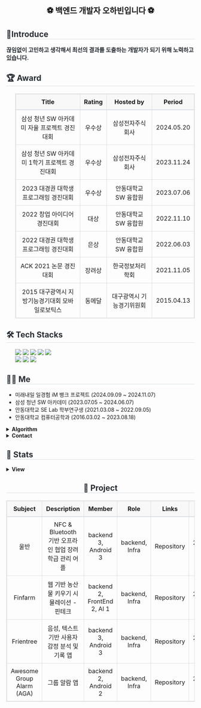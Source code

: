 <div align= "center"><h2>⚽ 백엔드 개발자 오하빈입니다 ⚽</h2></div>
    <div style="text-align: left;"> 
    <h2 style="border-bottom: 1px solid #d8dee4; color: #282d33;"> 🤗Introduce </h2>  
    <div style="font-weight: 700; font-size: 15px; text-align: left; color: #282d33;"> 끊임없이 고민하고 생각해서 최선의 결과를 도출하는 개발자가 되기 위해 노력하고 있습니다. </div> 
    </div>
    <div style="text-align: left;">
    <h2 style="border-bottom: 1px solid #d8dee4; color: #282d33;"> 🏆 Award </h2>
        <div style="text-align: left;">
            <ul>
                <table style="width: 100%; border-collapse: collapse; margin: 20px 0; border: 1px solid #ddd; text-align: center;">
                    <thead>
                        <tr style="background-color: #f8f8f8; border-bottom: 2px solid #d8dee4;">
                            <th style="padding: 10px; border: 1px solid #ddd;">Title</th>
                            <th style="padding: 10px; border: 1px solid #ddd;">Rating</th>
                            <th style="padding: 10px; border: 1px solid #ddd;">Hosted by</th>
                            <th style="padding: 10px; border: 1px solid #ddd;">Period</th>
                        </tr>
                    </thead>
                    <tbody>
                        <tr>
                            <td style="padding: 10px; border: 1px solid #ddd;">삼성 청년 SW 아카데미 자율 프로젝트 경진대회</td>
                            <td style="padding: 10px; border: 1px solid #ddd;">우수상</td>
                            <td style="padding: 10px; border: 1px solid #ddd;">삼성전자주식회사</td>
                            <td style="padding: 10px; border: 1px solid #ddd;">2024.05.20</td>
                        </tr>
                        <tr>
                            <td style="padding: 10px; border: 1px solid #ddd;">삼성 청년 SW 아카데미 1학기 프로젝트 경진대회</td>
                            <td style="padding: 10px; border: 1px solid #ddd;">우수상</td>
                            <td style="padding: 10px; border: 1px solid #ddd;">삼성전자주식회사</td>
                            <td style="padding: 10px; border: 1px solid #ddd;">2023.11.24</td>
                        </tr>
                        <tr>
                            <td style="padding: 10px; border: 1px solid #ddd;">2023 대경권 대학생 프로그래밍 경진대회</td>
                            <td style="padding: 10px; border: 1px solid #ddd;">우수상</td>
                            <td style="padding: 10px; border: 1px solid #ddd;">안동대학교 SW 융합원</td>
                            <td style="padding: 10px; border: 1px solid #ddd;">2023.07.06</td>
                        </tr>
                        <tr>
                            <td style="padding: 10px; border: 1px solid #ddd;">2022 창업 아이디어 경진대회</td>
                            <td style="padding: 10px; border: 1px solid #ddd;">대상</td>
                            <td style="padding: 10px; border: 1px solid #ddd;">안동대학교 SW 융합원</td>
                            <td style="padding: 10px; border: 1px solid #ddd;">2022.11.10</td>
                        </tr>
                        <tr>
                            <td style="padding: 10px; border: 1px solid #ddd;">2022 대경권 대학생 프로그래밍 경진대회</td>
                            <td style="padding: 10px; border: 1px solid #ddd;">은상</td>
                            <td style="padding: 10px; border: 1px solid #ddd;">안동대학교 SW 융합원</td>
                            <td style="padding: 10px; border: 1px solid #ddd;">2022.06.03</td>
                        </tr>
                        <tr>
                            <td style="padding: 10px; border: 1px solid #ddd;">ACK 2021 논문 경진대회</td>
                            <td style="padding: 10px; border: 1px solid #ddd;">장려상</td>
                            <td style="padding: 10px; border: 1px solid #ddd;">한국정보처리학회</td>
                            <td style="padding: 10px; border: 1px solid #ddd;">2021.11.05</td>
                        </tr>
                        <tr>
                            <td style="padding: 10px; border: 1px solid #ddd;">2015 대구광역시 지방기능경기대회 모바일로보틱스</td>
                            <td style="padding: 10px; border: 1px solid #ddd;">동메달</td>
                            <td style="padding: 10px; border: 1px solid #ddd;">대구광역시 기능경기위원회</td>
                            <td style="padding: 10px; border: 1px solid #ddd;">2015.04.13</td>
                        </tr>
                    </tbody>
                </table>
            </ul>
        </div>
    </div>
    <div style="text-align: left;">
    <h2 style="border-bottom: 1px solid #d8dee4; color: #282d33;"> 🛠️ Tech Stacks </h2>
        <div style="text-align: left;">
            <ul>
                <div style="margin: ; text-align: left;" "text-align: left;"> <img src="https://img.shields.io/badge/Java-007396?style=flat-square&logo=Java&logoColor=white">
                      <img src="https://img.shields.io/badge/Spring-6DB33F?style=flat-square&logo=Spring&logoColor=white">
                      <img src="https://img.shields.io/badge/Spring Boot-6DB33F?style=flat-square&logo=Spring Boot&logoColor=white">
                      <img src="https://img.shields.io/badge/MySQL-4479A1?style=flat-square&logo=MySQL&logoColor=white">
                      <img src="https://img.shields.io/badge/MongoDB-47A248?style=flat-square&logo=MongoDB&logoColor=white">
                      <br/><img src="https://img.shields.io/badge/Docker-2496ED?style=flat-square&logo=Docker&logoColor=white">
                      <img src="https://img.shields.io/badge/Jenkins-D24939?style=flat-square&logo=Jenkins&logoColor=white">
                      <img src="https://img.shields.io/badge/Git-F05032?style=flat-square&logo=Git&logoColor=white">
                </div>
            </ul>
        </div>
    </div>
    <div style="text-align: left;">
    <h2 style="border-bottom: 1px solid #d8dee4; color: #282d33;"> 🧑‍💻 Me </h2>
        <div style="text-align: left;">
            <ul>
                <li>미래내일 일경험 iM 뱅크 프로젝트 (2024.09.09 ~ 2024.11.07)</li>
                <li>삼성 청년 SW 아카데미 (2023.07.05 ~ 2024.06.07)</li>
                <li>안동대학교 SE Lab 학부연구생 (2021.03.08 ~ 2022.09.05)</li>
                <li>안동대학교 컴퓨터공학과 (2016.03.02 ~ 2023.08.18)</li>
            </ul>
            <details>
            <summary><b>Algorithm</b></summary>
                <div>
                    <ul>
                        <a href="https://solved.ac/habin226">
                            <img src="http://mazassumnida.wtf/api/v2/generate_badge?boj=habin226" alt="Solved.ac Profile">
                        </a>
                    </ul>
                </div>
            </details>
            <details>
                <summary><b>Contact</b></summary>
                <div markdown="1">
                    <ul>
                        <li>
                            <a href="mailto:dhdudgns6@gmail.com">
                                <img src="https://img.shields.io/badge/Gmail-EA4335?style=flat-square&logo=Gmail&logoColor=white&link=mailto:dhdudgns6@gmail.com">
                            </a>
                        </li>
                        <li>
                            <a href="https://velog.io/@habins226/posts">
                                <img src="https://img.shields.io/badge/Velog-20C997?style=flat-square&logo=Velog&logoColor=white&link=https://velog.io/@habins226/posts">
                            </a>
                        </li>
                    </ul>
                </div>
            </details>
        </div>
    <div style="text-align: left;">  </div> 
    </div>
    <div style="text-align: left;"> 
    <h2 style="border-bottom: 1px solid #d8dee4; color: #282d33;"> 🎵 Stats </h2> 
        <div style="text-align: left;">
            <details>
                <summary>
                    <b>View</b>
                </summary>
                <div markdown="1">
                    <ul>
                        <img src="https://github-readme-stats.vercel.app/api?username=HabinOH&bg_color=60,aae9cc,ffffff&title_color=000000&text_color=000000"/>
                        <img src="https://github-readme-stats.vercel.app/api/top-langs/?username=HabinOH&layout=compact&bg_color=60,aae9cc,ffffff&title_color=000000&text_color=000000"/>
                    </ul>
                </div>
            </details>
        </div>
    </div>
    <div style="text-align: center;"> 
    <h2 style="border-bottom: 1px solid #d8dee4; color: #282d33;"> 📌 Project </h2>
    <table style="width: 100%; border-collapse: collapse; text-align: center; margin: 20px 0; border: 1px solid #ddd;">
        <thead>
            <tr style="background-color: #f8f8f8; border-bottom: 2px solid #d8dee4;">
                <th style="padding: 10px; border: 1px solid #ddd; text-align: center;">Subject</th>
                <th style="padding: 10px; border: 1px solid #ddd; text-align: center;">Description</th>
                <th style="padding: 10px; border: 1px solid #ddd; text-align: center;">Member</th>
                <th style="padding: 10px; border: 1px solid #ddd; text-align: center;">Role</th>
                <th style="padding: 10px; border: 1px solid #ddd; text-align: center;">Links</th>
                <th style="padding: 10px; border: 1px solid #ddd; text-align: center;">Period</th>
            </tr>
        </thead>
        <tbody>
            <tr>
                <td style="padding: 10px; border: 1px solid #ddd; text-align: center;">울반</td>
                <td style="padding: 10px; border: 1px solid #ddd; text-align: center;">NFC & Bluetooth 기반 오프라인 협업 장려 학급 관리 어플</td>
                <td style="padding: 10px; border: 1px solid #ddd; text-align: center;">backend 3, Android 3</td>
                <td style="padding: 10px; border: 1px solid #ddd; text-align: center;">backend, Infra</td>
                <td style="padding: 10px; border: 1px solid #ddd; text-align: center;">
                    <a href="https://github.com/6QuizOnTheBlock/OurClass" style="text-decoration: none; color: inherit;">Repository</a>
                </td>
                <td style="padding: 10px; border: 1px solid #ddd; text-align: center;">2024.04.07~2024.05.20 (7week)</td>
            </tr>
            <tr>
                <td style="padding: 10px; border: 1px solid #ddd; text-align: center;">Finfarm</td>
                <td style="padding: 10px; border: 1px solid #ddd; text-align: center;">웹 기반 농산물 키우기 시뮬레이션 - 핀테크</td>
                <td style="padding: 10px; border: 1px solid #ddd; text-align: center;">backend 2, FrontEnd 2, AI 1</td>
                <td style="padding: 10px; border: 1px solid #ddd; text-align: center;">backend, Infra</td>
                <td style="padding: 10px; border: 1px solid #ddd; text-align: center;">
                    <a href="https://github.com/HABINOH/finfarm" style="text-decoration: none; color: inherit;">Repository</a>
                </td>
                <td style="padding: 10px; border: 1px solid #ddd; text-align: center;">2024.02.19~2024.04.05 (7week)</td>
            </tr>
            <tr>
                <td style="padding: 10px; border: 1px solid #ddd; text-align: center;">Frientree</td>
                <td style="padding: 10px; border: 1px solid #ddd; text-align: center;">음성, 텍스트 기반 사용자 감정 분석 및 기록 앱</td>
                <td style="padding: 10px; border: 1px solid #ddd; text-align: center;">backend 3, Android 3</td>
                <td style="padding: 10px; border: 1px solid #ddd; text-align: center;">backend, Infra</td>
                <td style="padding: 10px; border: 1px solid #ddd; text-align: center;">
                    <a href="https://github.com/Frientree/Back-End" style="text-decoration: none; color: inherit;">Repository</a>
                </td>
                <td style="padding: 10px; border: 1px solid #ddd; text-align: center;">2024.01.03~2024.02.16 (7week)</td>
            </tr>
            <tr>
                <td style="padding: 10px; border: 1px solid #ddd; text-align: center;">Awesome Group Alarm (AGA)</td>
                <td style="padding: 10px; border: 1px solid #ddd; text-align: center;">그룹 알람 앱</td>
                <td style="padding: 10px; border: 1px solid #ddd; text-align: center;">backend 2, Android 2</td>
                <td style="padding: 10px; border: 1px solid #ddd; text-align: center;">backend, Infra</td>
                <td style="padding: 10px; border: 1px solid #ddd; text-align: center;">
                    <a href="https://github.com/MobileAces/AGA_BackEnd" style="text-decoration: none; color: inherit;">Repository</a>
                </td>
                <td style="padding: 10px; border: 1px solid #ddd; text-align: center;">2023.12.04~2024.01.07 (5week)</td>
            </tr>
        </tbody>
    </table>
</div>

